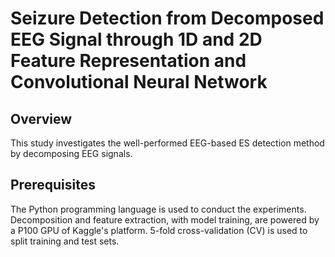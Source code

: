 # Seizure Detection from Decomposed EEG Signal through 1D and 2D Feature Representation and Convolutional Neural Network
## Overview
This study investigates the well-performed EEG-based ES detection method by decomposing EEG signals.
## Prerequisites
The Python programming language is used to conduct the experiments. Decomposition and feature extraction, with model training, are powered by a P100 GPU of Kaggle's platform. 5-fold cross-validation (CV) is used to split training and test sets.

